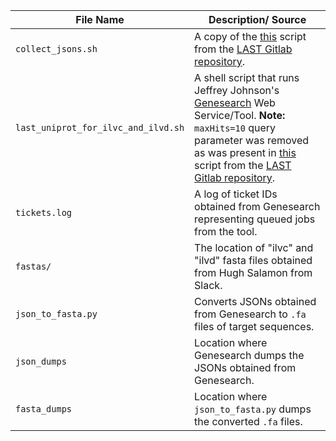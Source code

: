 | File Name | Description/ Source |
|-----------|---------------------|
| `collect_jsons.sh`                  | A copy of the [this](https://code.jgi.doe.gov/ramanik/last/blob/master/scripts/collect_jsons.sh) script from the [LAST Gitlab repository](https://code.jgi.doe.gov/ramanik/last).
| `last_uniprot_for_ilvc_and_ilvd.sh` | A shell script that runs Jeffrey Johnson's [Genesearch](https://portal.nersc.gov/cfs/kbase/johnson/genesearch/) Web Service/Tool. **Note:** `maxHits=10` query parameter was removed as was present in [this](https://code.jgi.doe.gov/ramanik/last/blob/master/scripts/run_last.sh) script from the [LAST Gitlab repository](https://code.jgi.doe.gov/ramanik/last). 
| `tickets.log`                       | A log of ticket IDs obtained from Genesearch representing queued jobs from the tool.
| `fastas/`                           |  The location of "ilvc" and "ilvd" fasta files obtained from Hugh Salamon from Slack.
| `json_to_fasta.py`                  | Converts JSONs obtained from Genesearch to `.fa` files of target sequences. |
| `json_dumps`                        | Location where Genesearch dumps the JSONs obtained from Genesearch. |
| `fasta_dumps`                       | Location where `json_to_fasta.py` dumps the converted `.fa` files. |
